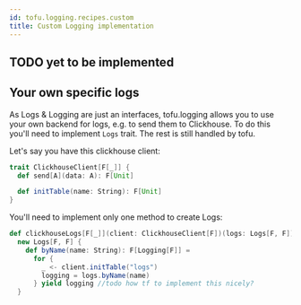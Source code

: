 ```yaml
---
id: tofu.logging.recipes.custom
title: Custom Logging implementation
---
```


## TODO yet to be implemented

## Your own specific logs

As Logs & Logging are just an interfaces, tofu.logging allows you to use your own backend for logs, e.g. to send them to Clickhouse. To do this you'll need to
implement `Logs` trait. The rest is still handled by tofu.

Let's say you have this clickhouse client:

```scala
trait ClickhouseClient[F[_]] {
  def send[A](data: A): F[Unit]

  def initTable(name: String): F[Unit]
}

```

You'll need to implement only one method to create Logs:

```scala
def clickhouseLogs[F[_]](client: ClickhouseClient[F])(logs: Logs[F, F]) =
  new Logs[F, F] {
    def byName(name: String): F[Logging[F]] =
      for {
        _ <- client.initTable("logs")
        logging = logs.byName(name)
      } yield logging //todo how tf to implement this nicely?
  }
```